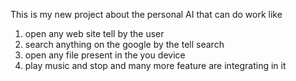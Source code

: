 This is my new project about the personal AI  that can do work like
<br>
1. open any web site  tell by the user
2. search anything on the google by the tell search
3. open any file present in the you  device
4. play music  and stop  and many more feature are integrating in it 
